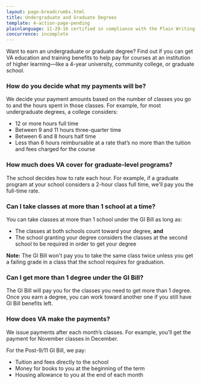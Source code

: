 ```yaml
---
layout: page-breadcrumbs.html
title: Undergraduate and Graduate Degrees
template: 4-action-page-pending
plainlanguage: 11-29-16 certified in compliance with the Plain Writing Act
concurrence: incomplete
---
```


Want to earn an undergraduate or graduate degree? Find out if you can get VA education and training benefits to help pay for courses  at an institution of higher learning—like a 4-year university, community college, or graduate school.


<div class="call-out" markdown="1">

### How do you decide what my payments will be?

We decide your payment amounts based on the number of classes you go to and the hours spent in those classes. For example, for most undergraduate degrees, a college considers:

-	12 or more hours full time
-	Between 9 and 11 hours three-quarter time
-	Between 6 and 8 hours half time
-	Less than 6 hours reimbursable at a rate that’s no more than the tuition and fees charged for the course
</div>

### How much does VA cover for graduate-level programs?

The school decides how to rate each hour. For example, if a graduate program at your school considers a 2-hour class full time, we'll pay you the full-time rate.

### Can I take classes at more than 1 school at a time?

You can take classes at more than 1 school under the GI Bill as long as:
- The classes at both schools count toward your degree, **and**
- The school granting your degree considers the classes at the second school to be required in order to get your degree

**Note:** The GI Bill won't pay you to take the same class twice unless you get a failing grade in a class that the school requires for graduation.

### Can I get more than 1 degree under the GI Bill?

The GI Bill will pay you for the classes you need to get more than 1 degree. Once you earn a degree, you can work toward another one if you still have GI Bill benefits left.

### How does VA make the payments?

We issue payments after each month’s classes. For example, you'll get the payment for November classes in December.

For the Post-9/11 GI Bill, we pay:
- Tuition and fees directly to the school
- Money for books to you at the beginning of the term
- Housing allowance to you at the end of each month
